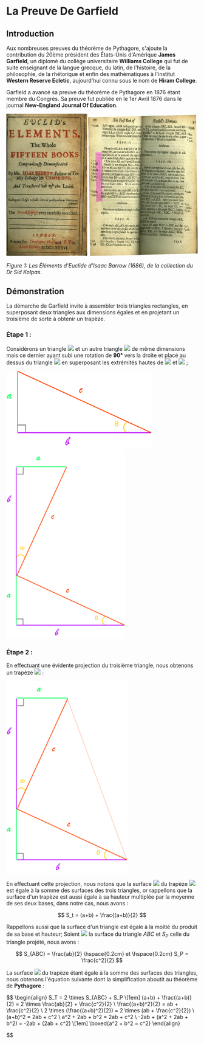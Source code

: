 # La Preuve De Garfield

## Introduction

Aux nombreuses preuves du théorème de Pythagore, s'ajoute la contribution du 20ème président des États-Unis d'Amérique **James Garfield**, un diplomé du collège universitaire **Williams College** qui fut de suite enseignant de la langue grecque, du latin, de l'histoire, de la philosophie, de la rhétorique et enfin des mathématiques à l'institut **Western Reserve Ecletic**, aujourd'hui connu sous le nom de **Hiram College**.

Garfield a avancé sa preuve du théorème de Pythagore en 1876 étant membre du Congrès. Sa preuve fut publiée en le 1er Avril 1876 dans le journal **New-England Journal Of Education**.



![](https://github.com/omedkane/Travail/blob/master/MergedImages.jpg)

*Figure 1: Les Éléments d'Euclide d'Isaac Barrow (1686), de la collection du Dr Sid Kolpas.*



## Démonstration

La démarche de Garfield invite à assembler trois triangles rectangles, en superposant deux triangles aux dimensions égales et en projetant un troisième de sorte à obtenir un trapèze.

### Étape 1 :

Considèrons un triangle <img src="https://render.githubusercontent.com/render/math?math=ABC"> et un autre triangle <img src="https://render.githubusercontent.com/render/math?math=A'B'C'"> de même dimensions mais ce dernier ayant subi une rotation de **90°** vers la droite et placé au dessus du triangle <img src="https://render.githubusercontent.com/render/math?math=ABC"> en superposant  les extrémités hautes de <img src="https://render.githubusercontent.com/render/math?math=B'"> et <img src="https://render.githubusercontent.com/render/math?math=A"> ;

<img title="" src="https://github.com/omedkane/Travail/blob/master/Fig%201.svg" alt="" data-align="center" width="383">

<img title="" src="https://github.com/omedkane/Travail/blob/master/Fig%202.svg" alt="" data-align="center" width="313">

### Étape 2 :

En effectuant une évidente projection du troisième triangle, nous obtenons un trapèze <img src="https://render.githubusercontent.com/render/math?math=T"> :

<img title="" src="https://github.com/omedkane/Travail/blob/master/Fig%203.svg" alt="" data-align="center" width="319">

En effectuant cette projection, nous notons que la surface <img src="https://render.githubusercontent.com/render/math?math=S_T"> du trapèze <img src="https://render.githubusercontent.com/render/math?math=T"> est égale à la somme des surfaces des trois triangles, or rappellons que la surface d'un trapèze est aussi égale à sa hauteur multiplée par la moyenne de ses deux bases, dans notre cas, nous avons :

$$
S_t = (a+b) + \frac{(a+b)}{2}
$$

Rappellons aussi que la surface d'un triangle est égale à la moitié du produit de sa base et hauteur; Soient <img src="https://render.githubusercontent.com/render/math?math=S_{ABC}"> la surface du triangle $ABC$  et $S_P$ celle du triangle projété, nous avons :

$$
S_{ABC} = \frac{ab}{2} \hspace{0.2cm} et \hspace{0.2cm} S_P = \frac{c^2}{2} 
$$

La surface <img src="https://render.githubusercontent.com/render/math?math=S_T"> du trapèze étant égale à la somme des surfaces des triangles, nous obtenons l'équation suivante dont la simplification aboutit au théorème de **Pythagore** :

$$
\begin{align}
 S_T = 2 \times S_{ABC} + S_P \\[1em]
(a+b) + \frac{(a+b)}{2} = 2 \times \frac{ab}{2} + \frac{c^2}{2} \\
\frac{(a+b)^2}{2} = ab + \frac{c^2}{2} \\
2 \times (\frac{(a+b)^2}{2}) = 2 \times (ab + \frac{c^2}{2}) \\
(a+b)^2 = 2ab + c^2 \\
a^2 + 2ab + b^2 = 2ab + c^2 \\
-2ab + (a^2 + 2ab + b^2) = -2ab + (2ab + c^2) \\[1em]
\boxed{a^2 + b^2 = c^2}
\end{align}

$$


